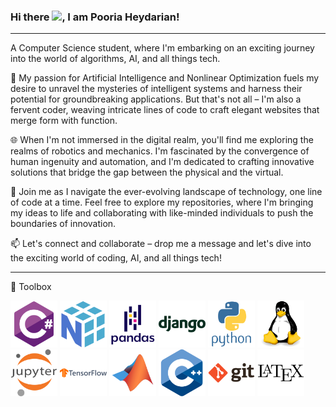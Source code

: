 ### Hi there <img src="https://raw.githubusercontent.com/nixin72/nixin72/master/wave.gif" width="30px">, I am Pooria Heydarian!

---

A Computer Science student, where I'm embarking on an exciting journey into the world of algorithms, AI, and all things tech.

🤖 My passion for Artificial Intelligence and Nonlinear Optimization fuels my desire to unravel the mysteries of intelligent systems and harness their potential for groundbreaking applications. But that's not all – I'm also a fervent coder, weaving intricate lines of code to craft elegant websites that merge form with function.

🌐 When I'm not immersed in the digital realm, you'll find me exploring the realms of robotics and mechanics. I'm fascinated by the convergence of human ingenuity and automation, and I'm dedicated to crafting innovative solutions that bridge the gap between the physical and the virtual.

🚀 Join me as I navigate the ever-evolving landscape of technology, one line of code at a time. Feel free to explore my repositories, where I'm bringing my ideas to life and collaborating with like-minded individuals to push the boundaries of innovation.

📫 Let's connect and collaborate – drop me a message and let's dive into the exciting world of coding, AI, and all things tech!

---

🧰 Toolbox

<img src="https://github.com/devicons/devicon/blob/master/icons/csharp/csharp-original.svg" alt ="CSharp Logo" width ="75px"> <img src="https://github.com/devicons/devicon/blob/master/icons/numpy/numpy-original.svg" alt="numpy" width="75px"> <img src="https://github.com/devicons/devicon/blob/master/icons/pandas/pandas-original-wordmark.svg" alt="pandas" width="75px"> <img src= "https://github.com/devicons/devicon/blob/master/icons/django/django-plain-wordmark.svg" alt="django" width="75px"> <img src="https://github.com/devicons/devicon/blob/master/icons/python/python-original-wordmark.svg" alt="Python Logo" width="75px"> <img src="https://github.com/devicons/devicon/blob/master/icons/linux/linux-original.svg" alt="Linux Logo" width="75px"> 
 <img src="https://github.com/devicons/devicon/blob/master/icons/jupyter/jupyter-original-wordmark.svg" alt="jupyter Logo" width="75px"> <img src="https://github.com/devicons/devicon/blob/master/icons/tensorflow/tensorflow-original-wordmark.svg" alt="tensorflow" width = "75px"> <img src="https://github.com/devicons/devicon/blob/master/icons/matlab/matlab-original.svg" alt="Maltab Logo" width="75px"> <img src="https://github.com/devicons/devicon/blob/master/icons/cplusplus/cplusplus-original.svg" alt="c++ Logo" width="75px"> <img src="https://github.com/devicons/devicon/blob/master/icons/git/git-original-wordmark.svg" alt="git" width="75px"> <img src="https://github.com/devicons/devicon/blob/master/icons/latex/latex-original.svg" alt="Latex" width="75px">

